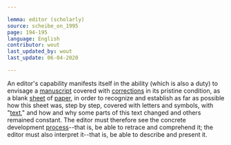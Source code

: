```yaml
---

lemma: editor (scholarly)
source: scheibe_on_1995
page: 194-195
language: English
contributor: wout
last_updated_by: wout
last_update: 06-04-2020

---
```


An editor's capability manifests itself in the ability (which is also a duty) to envisage a [manuscript](manuscript.html) covered with [corrections](correction.html) in its pristine condition, as a blank [sheet](sheet.html) of [paper](paper.html), in order to recognize and establish as far as possible how this sheet was, step  by step, covered with letters and symbols, with "[text](text.html)," and how and why some parts of this text changed and others remained constant. The editor must therefore see the concrete development [process](writingProcess.html)--that is, be able to retrace and comprehend it; the editor must also interpret it--that is, be able to describe and present it.
